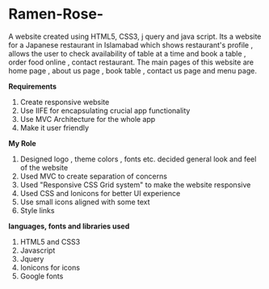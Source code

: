 # Ramen-Rose-
A website created using HTML5, CSS3, j query and java script. Its a website for a Japanese restaurant in Islamabad which shows restaurant's profile , allows the user to check availability of table at a time and book a table , order food online , contact restaurant. The main pages of this website are home page , about us page , book table , contact us page and menu page.

**Requirements**
1) Create responsive website 
2) Use IIFE for encapsulating crucial app functionality 
3) Use MVC Architecture for the whole app 
4) Make it user friendly 

**My Role**
1) Designed logo , theme colors , fonts etc. decided general look and feel of the website 
2) Used MVC to create separation of concerns 
3) Used "Responsive CSS Grid system" to make the website responsive 
4) Used CSS and Ionicons for better UI experience
5) Use small icons aligned with some text 
6) Style links 

**languages, fonts and libraries used**
1) HTML5 and CSS3
2) Javascript 
3) Jquery 
4) Ionicons for icons 
5) Google fonts 